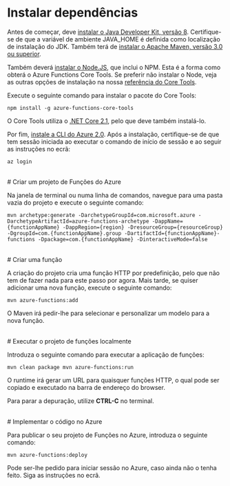 # Instalar dependências

Antes de começar, deve [instalar o Java Developer Kit, versão 8](https://go.microsoft.com/fwlink/?linkid=2016706). Certifique-se de que a variável de ambiente JAVA\_HOME é definida como localização de instalação do JDK. Também terá de [instalar o Apache Maven, versão 3.0 ou superior](https://go.microsoft.com/fwlink/?linkid=2016384).

Também deverá [instalar o Node.JS](https://go.microsoft.com/fwlink/?linkid=2016195), que inclui o NPM. Esta é a forma como obterá o Azure Functions Core Tools. Se preferir não instalar o Node, veja as outras opções de instalação na nossa [referência do Core Tools](https://go.microsoft.com/fwlink/?linkid=2016192).

Execute o seguinte comando para instalar o pacote do Core Tools:

``` npm install -g azure-functions-core-tools ```

O Core Tools utiliza o [.NET Core 2.1](https://go.microsoft.com/fwlink/?linkid=2016373), pelo que deve também instalá-lo.

Por fim, [instale a CLI do Azure 2.0](https://go.microsoft.com/fwlink/?linkid=2016701). Após a instalação, certifique-se de que tem sessão iniciada ao executar o comando de início de sessão e ao seguir as instruções no ecrã:

``` az login ```

<br/>
# Criar um projeto de Funções do Azure

Na janela de terminal ou numa linha de comandos, navegue para uma pasta vazia do projeto e execute o seguinte comando:

``` mvn archetype:generate -DarchetypeGroupId=com.microsoft.azure -DarchetypeArtifactId=azure-functions-archetype -DappName={functionAppName} -DappRegion={region} -DresourceGroup={resourceGroup} -DgroupId=com.{functionAppName}.group -DartifactId={functionAppName}-functions -Dpackage=com.{functionAppName} -DinteractiveMode=false ```

<br/>
# Criar uma função

A criação do projeto cria uma função HTTP por predefinição, pelo que não tem de fazer nada para este passo por agora. Mais tarde, se quiser adicionar uma nova função, execute o seguinte comando:

``` mvn azure-functions:add ```

O Maven irá pedir-lhe para selecionar e personalizar um modelo para a nova função.

<br/>
# Executar o projeto de funções localmente

Introduza o seguinte comando para executar a aplicação de funções:

``` mvn clean package mvn azure-functions:run ```

O runtime irá gerar um URL para quaisquer funções HTTP, o qual pode ser copiado e executado na barra de endereço do browser.

Para parar a depuração, utilize **CTRL-C** no terminal.

<br/>
# Implementar o código no Azure

Para publicar o seu projeto de Funções no Azure, introduza o seguinte comando:

``` mvn azure-functions:deploy ```

Pode ser-lhe pedido para iniciar sessão no Azure, caso ainda não o tenha feito. Siga as instruções no ecrã.
